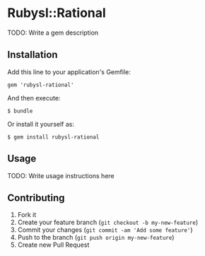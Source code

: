 # Rubysl::Rational

TODO: Write a gem description

## Installation

Add this line to your application's Gemfile:

    gem 'rubysl-rational'

And then execute:

    $ bundle

Or install it yourself as:

    $ gem install rubysl-rational

## Usage

TODO: Write usage instructions here

## Contributing

1. Fork it
2. Create your feature branch (`git checkout -b my-new-feature`)
3. Commit your changes (`git commit -am 'Add some feature'`)
4. Push to the branch (`git push origin my-new-feature`)
5. Create new Pull Request

